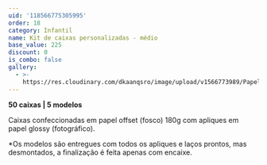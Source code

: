 ```yaml
---
uid: '118566775305995'
order: 18
category: Infantil
name: Kit de caixas personalizadas - médio
base_value: 225
discount: 0
is_combo: false
gallery:
  - >-
    https://res.cloudinary.com/dkaanqsro/image/upload/v1566773989/Papelaria%20infantil/Kit_caixinhas_personalizadas_m%C3%A9dio_dvy7wr.jpg
---
```

**50 caixas | 5 modelos**

Caixas confeccionadas em papel offset (fosco) 180g com apliques em papel glossy (fotográfico).



\*Os modelos são entregues com todos os apliques e laços prontos, mas desmontados, a finalização é feita apenas com encaixe.
